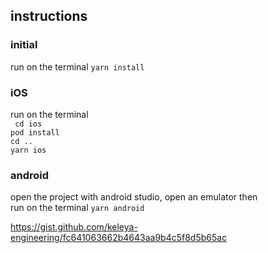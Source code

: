 ## instructions

### initial
run on the terminal  `yarn install`

### iOS
run on the terminal  
<code>
cd ios
<br>pod install
<br>cd ..
<br>yarn ios</code>


### android
open the project with android studio, open an emulator then  
run on the terminal  `yarn android`
 


https://gist.github.com/keleya-engineering/fc641063662b4643aa9b4c5f8d5b65ac
